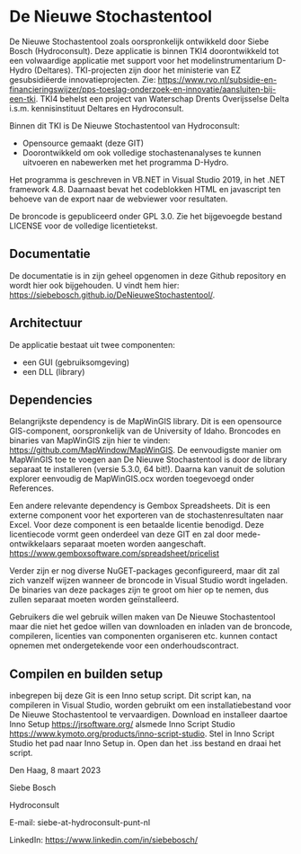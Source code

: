 # De Nieuwe Stochastentool
De Nieuwe Stochastentool zoals oorspronkelijk ontwikkeld door Siebe Bosch (Hydroconsult). Deze applicatie is binnen TKI4 doorontwikkeld tot een volwaardige applicatie met support voor het modelinstrumentarium D-Hydro (Deltares). TKI-projecten zijn door het ministerie van EZ gesubsidiëerde innovatieprojecten. 
Zie: https://www.rvo.nl/subsidie-en-financieringswijzer/pps-toeslag-onderzoek-en-innovatie/aansluiten-bij-een-tki.
TKI4 behelst een project van Waterschap Drents Overijsselse Delta i.s.m. kennisinstituut Deltares en Hydroconsult.

Binnen dit TKI is De Nieuwe Stochastentool van Hydroconsult:
- Opensource gemaakt (deze GIT)
- Doorontwikkeld om ook volledige stochastenanalyses te kunnen uitvoeren en nabewerken met het programma D-Hydro.

Het programma is geschreven in VB.NET in Visual Studio 2019, in het .NET framework 4.8.
Daarnaast bevat het codeblokken HTML en javascript ten behoeve van de export naar de webviewer voor resultaten.

De broncode is gepubliceerd onder GPL 3.0. Zie het bijgevoegde bestand LICENSE voor de volledige licentietekst.
## Documentatie
De documentatie is in zijn geheel opgenomen in deze Github repository en wordt hier ook bijgehouden. U vindt hem hier: https://siebebosch.github.io/DeNieuweStochastentool/.

## Architectuur
De applicatie bestaat uit twee componenten:
- een GUI (gebruiksomgeving)
- een DLL (library)

## Dependencies
Belangrijkste dependency is de MapWinGIS library. Dit is een opensource GIS-component, oorspronkelijk van de University of Idaho. 
Broncodes en binaries van MapWinGIS zijn hier te vinden: https://github.com/MapWindow/MapWinGIS. De eenvoudigste manier om MapWinGIS toe te voegen aan De Nieuwe Stochastentool is door de library separaat te installeren (versie 5.3.0, 64 bit!). Daarna kan vanuit de solution explorer eenvoudig de MapWinGIS.ocx worden toegevoegd onder References.

Een andere relevante dependency is Gembox Spreadsheets. Dit is een externe component voor het exporteren van de stochastenresultaten naar Excel. Voor deze component is een betaalde licentie benodigd. Deze licentiecode vormt geen onderdeel van deze GIT en zal door mede-ontwikkelaars separaat moeten worden aangeschaft. https://www.gemboxsoftware.com/spreadsheet/pricelist

Verder zijn er nog diverse NuGET-packages geconfigureerd, maar dit zal zich vanzelf wijzen wanneer de broncode in Visual Studio wordt ingeladen. De binaries van deze packages zijn te groot om hier op te nemen, dus zullen separaat moeten worden geïnstalleerd.

Gebruikers die wel gebruik willen maken van De Nieuwe Stochastentool maar die niet het gedoe willen van downloaden en inladen van de broncode, compileren, licenties van componenten organiseren etc. kunnen contact opnemen met ondergetekende voor een onderhoudscontract.

## Compilen en builden setup
inbegrepen bij deze Git is een Inno setup script. Dit script kan, na compileren in Visual Studio, worden gebruikt om een installatiebestand voor De Nieuwe Stochastentool te vervaardigen. Download en installeer daartoe Inno Setup https://jrsoftware.org/ alsmede Inno Script Studio https://www.kymoto.org/products/inno-script-studio. Stel in Inno Script Studio het pad naar Inno Setup in. Open dan het .iss bestand en draai het script.

Den Haag, 8 maart 2023

Siebe Bosch

Hydroconsult

E-mail: siebe-at-hydroconsult-punt-nl

LinkedIn: https://www.linkedin.com/in/siebebosch/
